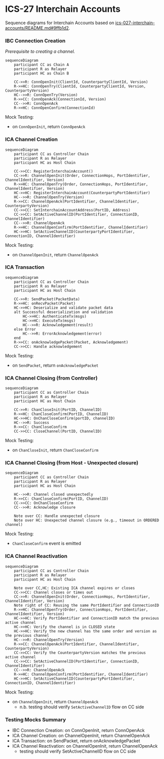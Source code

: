 
# ICS-27 Interchain Accounts

Sequence diagrams for Interchain Accounts based on [ics-027-interchain-accounts/README.md#9ffb1d2](https://github.com/cosmos/ibc/blob/9ffb1d26d3018b6efda546189ec7e43d56d23da3/spec/app/ics-027-interchain-accounts/README.md).

### IBC Connection Creation

_Prerequisite to creating a channel._

```mermaid
sequenceDiagram
    participant CC as Chain A
    participant R as Relayer
    participant HC as Chain B

    CC->>R: ConnOpenInit(ClientId, CounterpartyClientId, Version)
    R->>HC: ConnOpenTry(ClientId, CounterpartyClientId, Version, CounterpartyVersion)
    HC-->>R: ConnOpenTry(Version)
    R->>CC: ConnOpenAck(ConnectionId, Version)
    CC-->>R: ConnOpenAck
    R->>HC: ConnOpenConfirm(ConnectionId)
```

Mock Testing: 
 - on `ConnOpenInit`, return `ConnOpenAck`

### ICA Channel Creation

```mermaid
sequenceDiagram
    participant CC as Controller Chain
    participant R as Relayer
    participant HC as Host Chain

    CC->>CC: RegisterInterchainAccount()
    CC->>R: ChannelOpenInit(Order, ConnectionHops, PortIdentifier, ChannelIdentifier, Version)
    R->>HC: ChannelOpenTry(Order, ConnectionHops, PortIdentifier, ChannelIdentifier, Version)
    HC->>HC: RegisterInterchainAccount(CounterpartyPortIdentifier)
    HC-->>R: ChannelOpenTry(Version)
    R->>CC: ChannelOpenAck(PortIdentifier, ChannelIdentifier, CounterpartyVersion)
    CC->>CC: SetInterchainAccountAddress(PortID, Address)
    CC->>CC: SetActiveChannelID(PortIdentifier, ConnectionID, ChannelIdentifier)
    CC-->>R: ChannelOpenAck
    R->>HC: ChannelOpenConfirm(PortIdentifier, ChannelIdentifier)
    HC->>HC: SetActiveChannelID(CounterpartyPortIdentifier, ConnectionID, ChannelIdentifier)
```

Mock Testing: 
 - on `ChannelOpenInit`, return `ChannelOpenAck`

### ICA Transaction

```mermaid
sequenceDiagram
    participant CC as Controller Chain
    participant R as Relayer
    participant HC as Host Chain

    CC->>R: SendPacket(PacketData)
    R->>HC: onRecvPacket(Packet)
    HC->>HC: Deserialize and validate packet data
    alt Successful deserialization and validation
        HC->>HC: AuthenticateTx(msgs)
        HC->>HC: ExecuteTx(msgs)
        HC-->>R: Acknowledgement(result)
    else Error
        HC-->>R: ErrorAcknowledgement(error)
    end
    R->>CC: onAcknowledgePacket(Packet, Acknowledgement)
    CC->>CC: Handle acknowledgement
```

Mock Testing: 
 - on `SendPacket`, return `onAcknowledgePacket`

### ICA Channel Closing (from Controller)

```mermaid
sequenceDiagram
    participant CC as Controller Chain
    participant R as Relayer
    participant HC as Host Chain

    CC->>R: ChanCloseInit(PortID, ChannelID)
    R->>HC: ChanCloseConfirm(PortID, ChannelID)
    HC->>HC: OnChanCloseConfirm(portID, channelID)
    HC-->>R: Success
    R->>CC: ChanCloseConfirm
    CC->>CC: CloseChannel(PortID, ChannelID)
```
Mock Testing: 
 - on `ChanCloseInit`, return `ChanCloseConfirm`

### ICA Channel Closing (from Host - Unexpected closure)

```mermaid
sequenceDiagram
    participant CC as Controller Chain
    participant R as Relayer
    participant HC as Host Chain
    
    HC-->>R: Channel closed unexpectedly
    R->>CC: ChanCloseConfirm(PortID, ChannelID)
    CC->>CC: OnChanCloseConfirm
    CC-->>R: Acknowledge closure

    Note over CC: Handle unexpected closure
    Note over HC: Unexpected channel closure (e.g., timeout in ORDERED channel)
```
Mock Testing: 
 - `ChanCloseConfirm` event is emitted

### ICA Channel Reactivation

```mermaid
sequenceDiagram
    participant CC as Controller Chain
    participant R as Relayer
    participant HC as Host Chain

    Note over CC,HC: Existing ICA channel expires or closes
    CC->>CC: Channel closes or times out
    CC->>R: ChannelOpenInit(Order, ConnectionHops, PortIdentifier, ChannelIdentifier, Version)
    Note right of CC: Reusing the same PortIdentifier and ConnectionID
    R->>HC: ChannelOpenTry(Order, ConnectionHops, PortIdentifier, ChannelIdentifier, Version)
    HC->>HC: Verify PortIdentifier and ConnectionID match the previous active channel
    HC->>HC: Verify the channel is in CLOSED state
    HC->>HC: Verify the new channel has the same order and version as the previous channel
    HC-->>R: ChannelOpenTry(Version)
    R->>CC: ChannelOpenAck(PortIdentifier, ChannelIdentifier, CounterpartyVersion)
    CC->>CC: Verify the CounterpartyVersion matches the previous active channel
    CC->>CC: SetActiveChannelID(PortIdentifier, ConnectionID, ChannelIdentifier)
    CC-->>R: ChannelOpenAck
    R->>HC: ChannelOpenConfirm(PortIdentifier, ChannelIdentifier)
    HC->>HC: SetActiveChannelID(CounterpartyPortIdentifier, ConnectionID, ChannelIdentifier)
```

Mock Testing: 
 - on `ChannelOpenInit`, return `ChannelOpenAck`
    - n.b. testing should verify `SetActiveChannelID` flow on CC side


### Testing Mocks Summary

 - IBC Connection Creation: on ConnOpenInit, return ConnOpenAck
 - ICA Channel Creation: on ChannelOpenInit, return ChannelOpenAck
 - ICA Transaction: on SendPacket, return onAcknowledgePacket
 - ICA Channel Reactivation: on ChannelOpenInit, return ChannelOpenAck
    - testing should verify SetActiveChannelID flow on CC side
